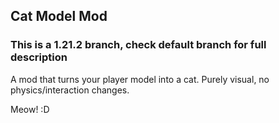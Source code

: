 ## Cat Model Mod

### This is a 1.21.2 branch, check default branch for full description

A mod that turns your player model into a cat. Purely visual, no physics/interaction changes.  

Meow! :D
